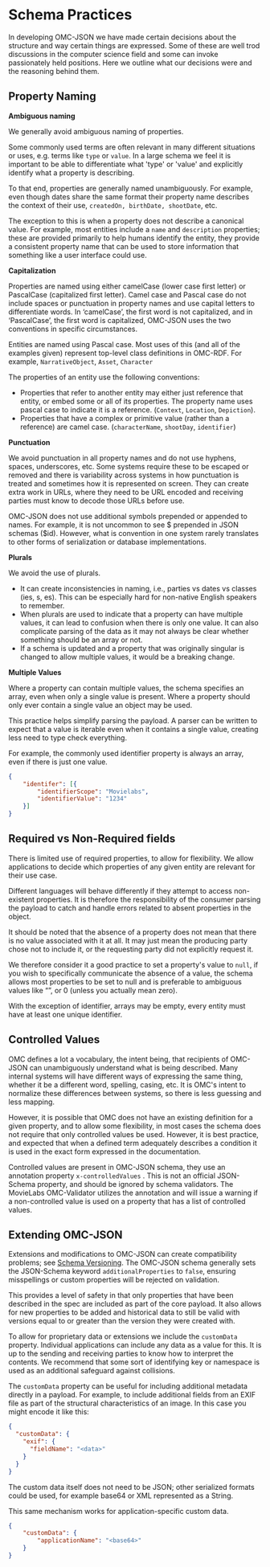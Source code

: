 # Schema Practices
In developing OMC-JSON we have made certain decisions about the structure and way certain things are expressed. Some of these are well trod discussions in the computer science field and some can invoke passionately held positions. Here we outline what our decisions were and the reasoning behind them.

## Property Naming

**Ambiguous naming**

We generally avoid ambiguous naming of properties.

Some commonly used terms are often relevant in many different situations or uses, e.g. terms like `type` or `value`. In a large schema we feel it is important to be able to differentiate what 'type' or 'value' and explicitly identify what a property is describing.

To that end, properties are generally named unambiguously. For example, even though dates share the same format their property name describes the context of their use, `createdOn, birthDate, shootDate`, etc.

The exception to this is when a property does not describe a canonical value. For example, most entities include a `name` and `description` properties; these are provided primarily to help humans identify the entity, they provide a consistent property name that can be used to store information that something like a user interface could use.

**Capitalization**

Properties are named using either camelCase (lower case first letter) or PascalCase (capitalized first letter). Camel case and Pascal case do not include spaces or punctuation in property names and use capital letters to differentiate words. In ‘camelCase’, the first word is not capitalized, and in ‘PascalCase’, the first word is capitalized, OMC-JSON uses the two conventions in specific circumstances.

Entities are named using Pascal case. Most uses of this (and all of the examples given) represent top-level class definitions in OMC-RDF. For example, `NarrativeObject`, `Asset`, `Character`

The properties of an entity use the following conventions:

- Properties that refer to another entity may either just reference that entity, or embed some or all of its properties. The property name uses pascal case to indicate it is a reference. (`Context`, `Location`, `Depiction`).
- Properties that have a complex or primitive value (rather than a reference) are camel case. (`characterName`, `shootDay`, `identifier`)

**Punctuation**

We avoid punctuation in all property names and do not use hyphens, spaces, underscores, etc. Some systems require these to be escaped or removed and there is variability across systems in how punctuation is treated and sometimes how it is represented on screen. They can create extra work in URLs, where they need to be URL encoded and receiving parties must know to decode those URLs before use.

OMC-JSON does not use additional symbols prepended or appended to names. For example, it is not uncommon to see $ prepended in JSON schemas ($id). However, what is convention in one system rarely translates to other forms of serialization or database implementations.

**Plurals**

We avoid the use of plurals.

- It can create inconsistencies in naming, i.e., parties vs dates vs classes (ies, s, es). This can be especially hard for non-native English speakers to remember.
- When plurals are used to indicate that a property can have multiple values, it can lead to confusion when there is only one value. It can also complicate parsing of the data as it may not always be clear whether something should be an array or not.
- If a schema is updated and a property that was originally singular is changed to allow multiple values, it would be a breaking change.

**Multiple Values**

Where a property can contain multiple values, the schema specifies an array, even when only a single value is present. Where a property should only ever contain a single value an object may be used.

This practice helps simplify parsing the payload. A parser can be written to expect that a value is iterable even when it contains a single value, creating less need to type check everything.

For example, the commonly used identifier property is always an array, even if there is just one value.
```JSON
{
    "identifer": [{
        "identifierScope": "Movielabs",
        "identifierValue": "1234"
    }]
}
```

## Required vs Non-Required fields
There is limited use of required properties, to allow for flexibility. We allow applications to decide which properties of any given entity are relevant for their use case.

Different languages will behave differently if they attempt to access non-existent properties. It is therefore the responsibility of the consumer parsing the payload to catch and handle errors related to absent properties in the object.

It should be noted that the absence of a property does not mean that there is no value associated with it at all. It may just mean the producing party chose not to include it, or the requesting party did not explicitly request it.

We therefore consider it a good practice to set a property's value to `null`, if you wish to specifically communicate the absence of a value, the schema allows most properties to be set to null and is preferable to ambiguous values like “”, or 0 (unless you actually mean zero).

With the exception of identifier, arrays may be empty, every entity must have at least one unique identifier.

## Controlled Values
OMC defines a lot a vocabulary, the intent being, that recipients of OMC-JSON can unambiguously understand what is being described. Many internal systems will have different ways of expressing the same thing, whether it be a different word, spelling, casing, etc. It is OMC's intent to normalize these differences between systems, so there is less guessing and less mapping.

However, it is possible that OMC does not have an existing definition for a given property, and to allow some flexibility, in most cases the schema does not require that only controlled values be used. However, it is best practice, and expected that when a defined term adequately describes a condition it is used in the exact form expressed in the documentation.

Controlled values are present in OMC-JSON schema, they use an annotation property ``x-controlledValues`` . This is not an official JSON-Schema property, and should be ignored by schema validators. The MovieLabs OMC-Validator utilizes the annotation and will issue a warning if a non-controlled value is used on a property that has a list of controlled values.

## Extending OMC-JSON
Extensions and modifications to OMC-JSON can create compatibility problems; see [Schema Versioning](./SchemaVersioning.md). The OMC-JSON schema generally sets the JSON-Schema keyword `additionalProperties` to ``false``, ensuring misspellings or custom properties will be rejected on validation.

This provides a level of safety in that only properties that have been described in the spec are included as part of the core payload. It also allows for new properties to be added and historical data to still be valid with versions equal to or greater than the version they were created with.

To allow for proprietary data or extensions we include the `customData` property. Individual applications can include any data as a value for this. It is up to the sending and receiving parties to know how to interpret the contents. We recommend that some sort of identifying key or namespace is used as an additional safeguard against collisions.

The `customData` property can be useful for including additional metadata directly in a payload. For example, to include additional fields from an EXIF file as part of the structural characteristics of an image. In this case you might encode it like this:

```JSON
{
  "customData": {
    "exif": {
      "fieldName": "<data>"
    }
  }
}
```

The custom data itself does not need to be JSON; other serialized formats could be used, for example base64 or XML represented as a String.

This same mechanism works for application-specific custom data.
```JSON
{
    "customData": {
        "applicationName": "<base64>"
    }
}
```

<!--
Copyright 2021-2023 Motion Picture Laboratories, Inc.
SPDX-License-Identifier: APACHE-2.0
-->
